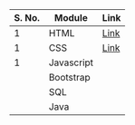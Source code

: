 
| S. No. | Module       | Link                                  |
|--------|--------------|---------------------------------------|
| 1      | HTML         |[Link](https://tej-mahender.github.io/DN4.0-Upskilling/Module-01HTML/index.html)|
| 1      | CSS          |[Link](https://tej-mahender.github.io/DN4.0-Upskilling/Module-01CSS/index.html)|
| 1      | Javascript   ||
|        | Bootstrap    ||
|        | SQL          ||
|        | Java         ||
